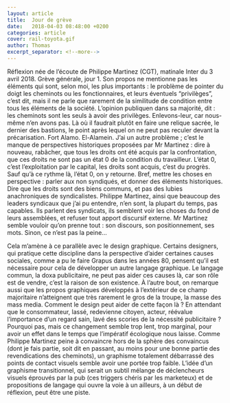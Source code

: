 ```yaml
---
layout: article
title:  Jour de grève
date:   2018-04-03 08:48:00 +0200
categories: article
cover: rail-toyota.gif
author: Thomas
excerpt_separator: <!--more-->
---
```


Réflexion née de l’écoute de Philippe Martinez (CGT), matinale Inter du 3 avril 2018. Grève générale, jour 1. Son propos ne mentionne pas les éléments qui sont, selon moi, les plus importants<!--more--> : le problème de pointer du doigt les cheminots ou les fonctionnaires, et leurs éventuels “privilèges”, c’est dit, mais il ne parle que rarement de la similitude de condition entre tous les éléments de la société. L’opinion publiquen dans sa majorité, dit : les cheminots sont les seuls à avoir des privilèges. Enlevons-leur, car nous-même n’en avons pas. Là où il faudrait plutôt en faire une relique sacrée, le dernier des bastions, le point après lequel on ne peut pas reculer devant la précarisation. Fort Alamo. El-Alamein. J’ai un autre problème ; c’est le manque de perspectives historiques proposées par Mr Martinez : dire à nouveau, rabâcher, que tous les droits ont été acquis par la confrontation, que ces droits ne sont pas un état 0 de la condition du travailleur. L’état 0, c’est l’exploitation par le capital, les droits sont acquis, c’est du progrès. Sauf qu’à ce rythme là, l’état 0, on y retourne. Bref, mettre les choses en perspective : parler aux non syndiqués, et donner des éléments historiques. Dire que les droits sont des biens communs, et pas des lubies anachroniques de syndicalistes. Philippe Martinez, ainsi que beaucoup des leaders syndicaux que j’ai pu entendre, n’en sont, la plupart du temps, pas capables. Ils parlent des syndicats, ils semblent voir les choses du fond de leurs assemblées, et refuser tout apport discursif externe. Mr Martinez semble vouloir qu’on prenne tout : son discours, son positionnement, ses mots. Sinon, ce n’est pas la peine…

Cela m’amène à ce parallèle avec le design graphique. Certains designers, qui pratique cette discipline dans la perspective d’aider certaines causes sociales, comme a pu le faire Grapus dans les années 80, pensent qu’il est nécessaire pour cela de développer un autre langage graphique. Le langage commun, la doxa publicitaire, ne peut pas aider ces causes là, car son rôle est de vendre, c’est la raison de son existence. À l’autre bout, on remarque aussi que les propos graphiques développés à l’extérieur de ce champ majoritaire n’atteignent que très rarement le gros de la troupe, la masse des mass media. Comment le design peut aider de cette façon là ? En attendant que le consommateur, lassé, redevienne citoyen, acteur, réévalue l’importance d’un regard sain, lavé des scories de la nécessité publicitaire ? Pourquoi pas, mais ce changement semble trop lent, trop marginal, pour avoir un effet dans le temps que l’impératif écologique nous laisse. Comme Philippe Martinez peine à convaincre hors de la sphère des convaincus (dont je fais partie, soit dit en passant, au moins pour une bonne partie des revendications des cheminots), un graphisme totalement débarrassé des points de contact visuels semble avoir une portée trop faible. L’idée d’un graphisme transitionnel, qui serait un subtil mélange de déclencheurs visuels éprouvés par la pub (ces triggers chéris par les marketeux) et de propositions de langage qui ouvre la voie à un ailleurs, à un début de réflexion, peut être une piste.
